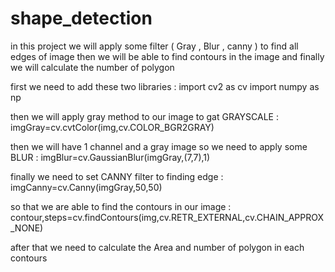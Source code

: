 # shape_detection
in this project we will apply some filter ( Gray , Blur , canny ) to find all edges of image then we will be able to find contours in the image and finally we will calculate the number of polygon

first we need to add these two libraries :
                                            import cv2 as cv
                                            import numpy as np
                                            
                                            

then we will apply gray method to our image to gat GRAYSCALE :
imgGray=cv.cvtColor(img,cv.COLOR_BGR2GRAY)


then we will have 1 channel and a gray image so we need to apply some BLUR : 
imgBlur=cv.GaussianBlur(imgGray,(7,7),1)


finally we need to set CANNY filter to finding edge : 
imgCanny=cv.Canny(imgGray,50,50)


so that we are able to find the contours in our image : 
contour,steps=cv.findContours(img,cv.RETR_EXTERNAL,cv.CHAIN_APPROX_NONE)


after that we need to calculate the Area and number of polygon in each contours 

 

